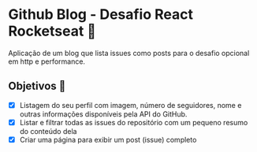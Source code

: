 # Github Blog - Desafio React Rocketseat 🚀

Aplicação de um blog que lista issues como posts para o desafio opcional em http e performance.

## Objetivos 🔨

- [x] Listagem do seu perfil com imagem, número de seguidores, nome e outras informações disponíveis pela API do GitHub.
- [x] Listar e filtrar todas as issues do repositório com um pequeno resumo do conteúdo dela
- [x] Criar uma página para exibir um post (issue) completo
